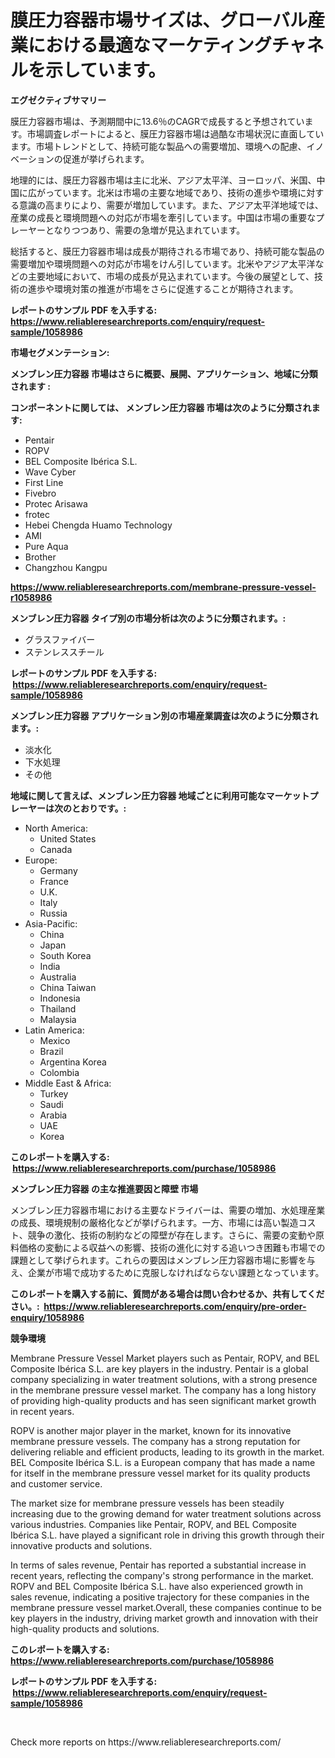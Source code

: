 <p><h1>膜圧力容器市場サイズは、グローバル産業における最適なマーケティングチャネルを示しています。</h1></p><p><strong>エグゼクティブサマリー</strong></p>
<p><p>膜圧力容器市場は、予測期間中に13.6％のCAGRで成長すると予想されています。市場調査レポートによると、膜圧力容器市場は過酷な市場状況に直面しています。市場トレンドとして、持続可能な製品への需要増加、環境への配慮、イノベーションの促進が挙げられます。</p><p>地理的には、膜圧力容器市場は主に北米、アジア太平洋、ヨーロッパ、米国、中国に広がっています。北米は市場の主要な地域であり、技術の進歩や環境に対する意識の高まりにより、需要が増加しています。また、アジア太平洋地域では、産業の成長と環境問題への対応が市場を牽引しています。中国は市場の重要なプレーヤーとなりつつあり、需要の急増が見込まれています。</p><p>総括すると、膜圧力容器市場は成長が期待される市場であり、持続可能な製品の需要増加や環境問題への対応が市場をけん引しています。北米やアジア太平洋などの主要地域において、市場の成長が見込まれています。今後の展望として、技術の進歩や環境対策の推進が市場をさらに促進することが期待されます。</p></p>
<p><strong>レポートのサンプル PDF を入手する: <a href="https://www.reliableresearchreports.com/enquiry/request-sample/1058986">https://www.reliableresearchreports.com/enquiry/request-sample/1058986</a></strong></p>
<p><strong>市場セグメンテーション:</strong></p>
<p><strong> メンブレン圧力容器 市場はさらに概要、展開、アプリケーション、地域に分類されます :</strong></p>
<p><strong>コンポーネントに関しては、 メンブレン圧力容器 市場は次のように分類されます: &nbsp;</strong></p>
<p><ul><li>Pentair</li><li>ROPV</li><li>BEL Composite Ibérica S.L.</li><li>Wave Cyber</li><li>First Line</li><li>Fivebro</li><li>Protec Arisawa</li><li>frotec</li><li>Hebei Chengda Huamo Technology</li><li>AMI</li><li>Pure Aqua</li><li>Brother</li><li>Changzhou Kangpu</li></ul></p>
<p><strong><a href="https://www.reliableresearchreports.com/membrane-pressure-vessel-r1058986">https://www.reliableresearchreports.com/membrane-pressure-vessel-r1058986</a></strong></p>
<p><strong> メンブレン圧力容器 タイプ別の市場分析は次のように分類されます。:</strong></p>
<p><ul><li>グラスファイバー</li><li>ステンレススチール</li></ul></p>
<p><strong>レポートのサンプル PDF を入手する: &nbsp;<a href="https://www.reliableresearchreports.com/enquiry/request-sample/1058986">https://www.reliableresearchreports.com/enquiry/request-sample/1058986</a></strong></p>
<p><strong> メンブレン圧力容器 アプリケーション別の市場産業調査は次のように分類されます。:</strong></p>
<p><ul><li>淡水化</li><li>下水処理</li><li>その他</li></ul></p>
<p><strong>地域に関して言えば、メンブレン圧力容器 地域ごとに利用可能なマーケットプレーヤーは次のとおりです。:</strong></p>
<p><ul>
    <li>
        North America:
        <ul>
            <li>United States</li>
            <li>Canada</li>
        </ul>
    </li>
    <li>
        Europe:
        <ul>
            <li>Germany</li>
            <li>France</li>
            <li>U.K.</li>
            <li>Italy</li>
            <li>Russia</li>
        </ul>
    </li>
    <li>
        Asia-Pacific:
        <ul>
            <li>China</li>
            <li>Japan</li>
            <li>South Korea</li>
            <li>India</li>
            <li>Australia</li>
            <li>China Taiwan</li>
            <li>Indonesia</li>
            <li>Thailand</li>
            <li>Malaysia</li>
        </ul>
    </li>
    <li>
        Latin America:
        <ul>
            <li>Mexico</li>
            <li>Brazil</li>
            <li>Argentina Korea</li>
            <li>Colombia</li>
        </ul>
    </li>
    <li>
        Middle East & Africa:
        <ul>
            <li>Turkey</li>
            <li>Saudi</li>
            <li>Arabia</li>
            <li>UAE</li>
            <li>Korea</li>
        </ul>
    </li>
    </ul></p>
<p><strong>このレポートを購入する: &nbsp;<a href="https://www.reliableresearchreports.com/purchase/1058986">https://www.reliableresearchreports.com/purchase/1058986</a></strong></p>
<p><strong>メンブレン圧力容器 の主な推進要因と障壁 市場</strong></p>
<p><p>メンブレン圧力容器市場における主要なドライバーは、需要の増加、水処理産業の成長、環境規制の厳格化などが挙げられます。一方、市場には高い製造コスト、競争の激化、技術の制約などの障壁が存在します。さらに、需要の変動や原料価格の変動による収益への影響、技術の進化に対する追いつき困難も市場での課題として挙げられます。これらの要因はメンブレン圧力容器市場に影響を与え、企業が市場で成功するために克服しなければならない課題となっています。</p></p>
<p><strong>このレポートを購入する前に、質問がある場合は問い合わせるか、共有してください。:&nbsp; <a href="https://www.reliableresearchreports.com/enquiry/pre-order-enquiry/1058986">https://www.reliableresearchreports.com/enquiry/pre-order-enquiry/1058986</a></strong></p>
<p><strong>競争環境</strong></p>
<p><p>Membrane Pressure Vessel Market players such as Pentair, ROPV, and BEL Composite Ibérica S.L. are key players in the industry. Pentair is a global company specializing in water treatment solutions, with a strong presence in the membrane pressure vessel market. The company has a long history of providing high-quality products and has seen significant market growth in recent years.</p><p>ROPV is another major player in the market, known for its innovative membrane pressure vessels. The company has a strong reputation for delivering reliable and efficient products, leading to its growth in the market. BEL Composite Ibérica S.L. is a European company that has made a name for itself in the membrane pressure vessel market for its quality products and customer service.</p><p>The market size for membrane pressure vessels has been steadily increasing due to the growing demand for water treatment solutions across various industries. Companies like Pentair, ROPV, and BEL Composite Ibérica S.L. have played a significant role in driving this growth through their innovative products and solutions.</p><p>In terms of sales revenue, Pentair has reported a substantial increase in recent years, reflecting the company's strong performance in the market. ROPV and BEL Composite Ibérica S.L. have also experienced growth in sales revenue, indicating a positive trajectory for these companies in the membrane pressure vessel market.Overall, these companies continue to be key players in the industry, driving market growth and innovation with their high-quality products and solutions.</p></p>
<p><strong>このレポートを購入する: &nbsp; <a href="https://www.reliableresearchreports.com/purchase/1058986">https://www.reliableresearchreports.com/purchase/1058986</a></strong></p>
<p><strong>レポートのサンプル PDF を入手する: &nbsp;<a href="https://www.reliableresearchreports.com/enquiry/request-sample/1058986">https://www.reliableresearchreports.com/enquiry/request-sample/1058986</a></strong><strong></strong></p>
<p>&nbsp;</p>
<p>Check more reports on https://www.reliableresearchreports.com/</p>